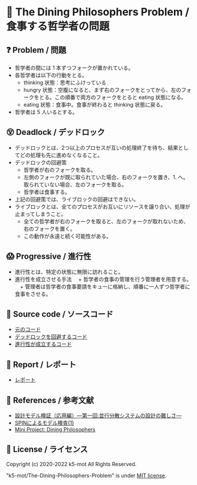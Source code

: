 # 📜 The Dining Philosophers Problem / 食事する哲学者の問題

## ❓ Problem / 問題

+ 哲学者の間には 1 本ずつフォークが置かれている。
+ 各哲学者は以下の行動をとる。
  + thinking 状態：思考にふけっている
  + hungry 状態：空腹になると、まず右のフォークをとってから、左のフォークをとる。この順番で両方のフォークをとると eating 状態になる。
  + eating 状態：食事中。食事が終わると thinking 状態に戻る。
+ 哲学者は 5 人いるとする。

## 😵 Deadlock / デッドロック

+ デッドロックとは、2つ以上のプロセスが互いの処理終了を待ち、結果としてどの処理も先に進めなくなること。
+ デッドロックの回避策
  + 哲学者が右のフォークを取る。
  + 左側のフォークが既に取られていた場合、右のフォークを置き、1. へ。<br> 取られていない場合、左のフォークを取る。
  + 哲学者は食事する。
+ 上記の回避策では、ライブロックの回避はできない。
+ ライブロックとは、全てのプロセスがお互いにリソースを譲り合い、処理が止まってしまうこと。
  + 全ての哲学者が右のフォークを取ると、左のフォークが取れないため、右のフォークを置く。
  + この動作が永遠と続く可能性がある。

## 😱 Progressive / 進行性

+ 進行性とは、特定の状態に無限に訪れること。
+ 進行性を成立させる手法
　+ 哲学者の食事の管理を行う管理者を用意する。
　+ 管理者は哲学者の食事要請をキューに格納し、順番に一人ずつ哲学者に食事をさせる。

## 🦄 Source code / ソースコード

+ [元のコード](./code/dining_philosophers_v1.pml)
+ [デッドロックを回避するコード](./code/dining_philosophers_v2.pml)
+ [進行性が成立するコード](./code/dining_philosophers_v3.pml)

## 🐪 Report / レポート

+ [レポート](./build/index.pdf)

## 🎁 References / 参考文献

+ [設計モデル検証（応用編）―第一回:並行分散システムの設計の難しさ―](http://files.topse.jp/pdf/sample/mc2_index.pdf)
+ [SPINによるモデル検査(1)](http://swest.toppers.jp/SWEST10/minutes/S2-a-material-nonaka.pdf)
+ [Mini Project: Dining Philosophers](https://www.palfrader.org/research/misc/2010-dining-philosophers.pdf)

## 🍋 License / ライセンス

Copyright (c) 2020-2022 k5-mot All Rights Reserved.

"k5-mot/The-Dining-Philosophers-Problem" is under [MIT license](https://en.wikipedia.org/wiki/MIT_License).
